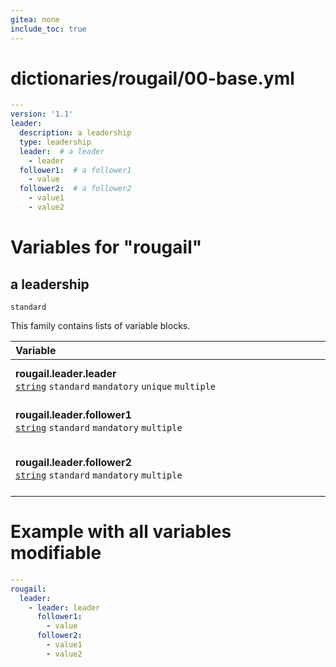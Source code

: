 ```yaml
---
gitea: none
include_toc: true
---
```

# dictionaries/rougail/00-base.yml

```yaml
---
version: '1.1'
leader:
  description: a leadership
  type: leadership
  leader:  # a leader
    - leader
  follower1:  # a follower1
    - value
  follower2:  # a follower2
    - value1
    - value2
```
# Variables for "rougail"

## a leadership

`standard`


This family contains lists of variable blocks.

| Variable&nbsp;&nbsp;&nbsp;&nbsp;&nbsp;&nbsp;&nbsp;&nbsp;&nbsp;&nbsp;&nbsp;&nbsp;&nbsp;&nbsp;&nbsp;&nbsp;&nbsp;&nbsp;&nbsp;&nbsp;&nbsp;&nbsp;&nbsp;&nbsp;&nbsp;&nbsp;&nbsp;&nbsp;&nbsp;&nbsp;&nbsp;&nbsp;&nbsp;&nbsp;&nbsp;&nbsp;&nbsp;&nbsp;&nbsp;&nbsp;&nbsp;&nbsp;&nbsp;&nbsp;&nbsp;&nbsp;&nbsp;&nbsp;&nbsp;&nbsp;&nbsp;&nbsp;&nbsp;&nbsp;&nbsp;&nbsp;&nbsp;&nbsp;&nbsp;&nbsp;&nbsp;&nbsp;&nbsp;&nbsp;&nbsp;&nbsp;&nbsp;&nbsp;&nbsp;&nbsp;&nbsp;&nbsp;&nbsp;&nbsp;&nbsp;&nbsp;&nbsp;&nbsp;&nbsp;&nbsp;&nbsp;&nbsp;&nbsp;&nbsp;&nbsp;&nbsp;&nbsp;&nbsp;&nbsp;&nbsp;&nbsp;&nbsp;&nbsp;&nbsp;&nbsp;&nbsp;&nbsp;&nbsp;&nbsp;&nbsp;&nbsp;&nbsp;&nbsp;&nbsp;&nbsp;&nbsp;&nbsp;&nbsp;&nbsp;   | Description&nbsp;&nbsp;&nbsp;&nbsp;&nbsp;&nbsp;&nbsp;&nbsp;&nbsp;&nbsp;&nbsp;&nbsp;&nbsp;&nbsp;&nbsp;&nbsp;&nbsp;&nbsp;&nbsp;&nbsp;&nbsp;&nbsp;&nbsp;&nbsp;&nbsp;&nbsp;&nbsp;&nbsp;&nbsp;&nbsp;&nbsp;&nbsp;&nbsp;&nbsp;&nbsp;&nbsp;&nbsp;&nbsp;&nbsp;&nbsp;&nbsp;&nbsp;&nbsp;&nbsp;&nbsp;&nbsp;&nbsp;&nbsp;&nbsp;&nbsp;&nbsp;&nbsp;&nbsp;&nbsp;&nbsp;&nbsp;&nbsp;&nbsp;&nbsp;&nbsp;&nbsp;&nbsp;&nbsp;&nbsp;&nbsp;&nbsp;&nbsp;&nbsp;&nbsp;&nbsp;&nbsp;&nbsp;&nbsp;&nbsp;&nbsp;&nbsp;&nbsp;&nbsp;&nbsp;&nbsp;&nbsp;&nbsp;&nbsp;&nbsp;&nbsp;&nbsp;&nbsp;&nbsp;&nbsp;&nbsp;&nbsp;&nbsp;&nbsp;&nbsp;&nbsp;&nbsp;&nbsp;&nbsp;&nbsp;&nbsp;&nbsp;&nbsp;&nbsp;&nbsp;&nbsp;&nbsp;   |
|------------------------------------------------------------------------------------------------------------------------------------------------------------------------------------------------------------------------------------------------------------------------------------------------------------------------------------------------------------------------------------------------------------------------------------------------------------------------------------------------------------------------------------------------------------------------------------------------------------------------------------------------------------------------------------------|---------------------------------------------------------------------------------------------------------------------------------------------------------------------------------------------------------------------------------------------------------------------------------------------------------------------------------------------------------------------------------------------------------------------------------------------------------------------------------------------------------------------------------------------------------------------------------------------------------------------------------------------------------------------------|
| **rougail.leader.leader**<br/>[`string`](https://rougail.readthedocs.io/en/latest/variable.html#variables-types) `standard` `mandatory` `unique` `multiple`                                                                                                                                                                                                                                                                                                                                                                                                                                                                                                                              | A leader.<br/>**Default**: <br/>- leader                                                                                                                                                                                                                                                                                                                                                                                                                                                                                                                                                                                                                                  |
| **rougail.leader.follower1**<br/>[`string`](https://rougail.readthedocs.io/en/latest/variable.html#variables-types) `standard` `mandatory` `multiple`                                                                                                                                                                                                                                                                                                                                                                                                                                                                                                                                    | A follower1.<br/>**Default**: <br/>- value                                                                                                                                                                                                                                                                                                                                                                                                                                                                                                                                                                                                                                |
| **rougail.leader.follower2**<br/>[`string`](https://rougail.readthedocs.io/en/latest/variable.html#variables-types) `standard` `mandatory` `multiple`                                                                                                                                                                                                                                                                                                                                                                                                                                                                                                                                    | A follower2.<br/>**Default**: <br/>- value1<br/>- value2                                                                                                                                                                                                                                                                                                                                                                                                                                                                                                                                                                                                                  |


# Example with all variables modifiable

```yaml
---
rougail:
  leader:
    - leader: leader
      follower1:
        - value
      follower2:
        - value1
        - value2
```
